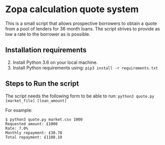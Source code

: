 # Zopa calculation quote system
This is a small script that allows prospective borrowers to
obtain a quote from a pool of lenders for 36 month loans.
The script strives to provide as low a rate to the borrower as is possible.


## Installation requirements
2. Install Python 3.6 on your local machine.
3. Install Python requirements using: `pip3 install -r requirements.txt`

## Steps to Run the script
The script needs the following form to be able to run: `python3 quote.py [market_file] [loan_amount]`

For example:
```
$ python3 quote.py market.csv 1000
Requested amount: £1000
Rate: 7.0%
Monthly repayment: £30.78
Total repayment: £1108.10
```